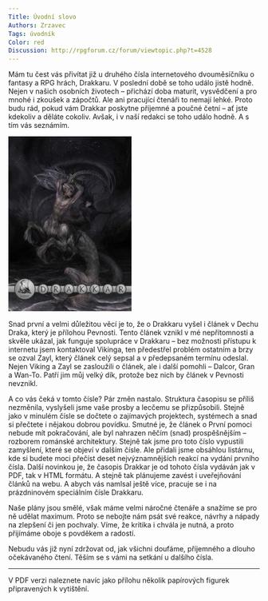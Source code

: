 ```yaml
--- 
Title: Úvodní slovo
Authors: Zrzavec
Tags: úvodník
Color: red 
Discussion: http://rpgforum.cz/forum/viewtopic.php?t=4528
--- 
```

Mám tu čest vás přivítat již u druhého čísla internetového dvouměsíčníku o fantasy a RPG hrách, Drakkaru. V poslední době se toho událo jistě hodně. Nejen v našich osobních životech – přichází doba maturit, vysvědčení a pro mnohé i zkoušek a zápočtů. Ale ani pracující čtenáři to nemají lehké. Proto budu rád, pokud vám Drakkar poskytne příjemné a poučné četní – ať jste kdekoliv a děláte cokoliv. Avšak, i v naší redakci se toho událo hodně. A s tím vás seznámím.

![](drakkar2.jpg)

Snad první a velmi důležitou věcí je to, že o Drakkaru vyšel i článek v Dechu Draka, který je přílohou Pevnosti. Tento článek vznikl v mé nepřítomnosti a skvěle ukázal, jak funguje spolupráce v Drakkaru – bez možnosti přístupu k internetu jsem kontaktoval Vikinga, ten předestřel problém ostatním a brzy se ozval Zayl, který článek celý sepsal a v předepsaném termínu odeslal. Nejen Viking a Zayl se zasloužili o článek, ale i další pomohli – Dalcor, Gran a Wan-To. Patří jim můj velký dík, protože bez nich by článek v Pevnosti nevznikl.

A co vás čeká v tomto čísle? Pár změn nastalo. Struktura časopisu se příliš nezměnila, vyslyšeli jsme vaše prosby a lecčemu se přizpůsobili. Stejně jako v minulém čísle se dočtete o zajímavých projektech, systémech a snad si přečtete i nějakou dobrou povídku. Smutné je, že článek o První pomoci nebude mít pokračování, ale byl nahrazen něčím (snad) prospěšnějším – rozborem románské architektury. Stejně tak jsme pro toto číslo vypustili zamyšlení, které se objeví v dalším čísle. Ale přidali jsme obsáhlou listárnu, kde si budete moci přečíst deset nejvýznamnějších reakcí na vydání prvního čísla. Další novinkou je, že časopis Drakkar je od tohoto čísla vydáván jak v PDF, tak v HTML formátu. A stejně tak plánujeme zavést i uveřejňování článků na webu. A abych vás namlsal ještě více, pracuje se i na prázdninovém speciálním čísle Drakkaru.

Naše plány jsou smělé, však máme velmi náročné čtenáře a snažíme se pro ně udělat maximum. Proto se nebojte nám psát své reakce, návrhy a nápady na zlepšení či jen pochvaly. Víme, že kritika i chvála je nutná, a proto přijímáme oboje s povděkem a radostí.

Nebudu vás již nyní zdržovat od, jak všichni doufáme, příjemného a dlouho očekávaného čtení. Těším se s vámi na setkání u dalšího čísla.

----
V PDF verzi naleznete navíc jako přílohu několik papírových figurek připravených k vytištění.
